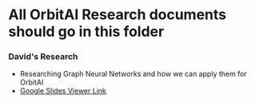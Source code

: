 # All OrbitAI Research documents should go in this folder

### David's Research
* Researching Graph Neural Networks and how we can apply them for OrbitAI
* [Google Slides Viewer Link](https://docs.google.com/presentation/d/1dT1gIeO5zeU6cncbbsi0hWvYhrxI3SoGZ61P-rnxd30/edit?usp=sharing)

